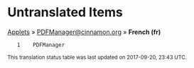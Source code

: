 # Untranslated Items
[Applets](../../../README.md) &#187; [PDFManager@cinnamon.org](../README.md) &#187; **French (fr)**

       1	PDFManager

<sup>This translation status table was last updated on 2017-09-20, 23:43 UTC.</sup>
